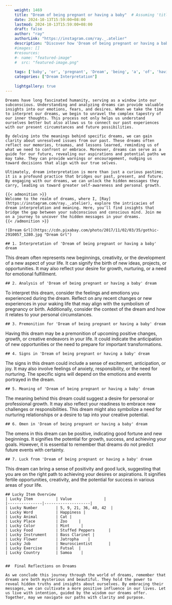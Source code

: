 ```yaml
---
    weight: 1469
    title: "Dream of being pregnant or having a baby"  # Assuming 'title' column exists
    date: 2024-10-13T15:59:00+08:00
    lastmod: 2024-10-13T15:59:00+08:00
    draft: false
    author: "ray"
    authorLink: "https://instagram.com/ray._.atelier"
    description: "Discover how 'Dream of being pregnant or having a baby' can interpret your future and uncover its significant meanings in your life."
    #images: []
    #resources:
    #- name: "featured-image"
    #  src: "featured-image.png"
    
    tags: ['baby', 'or', 'pregnant', 'Dream', 'being', 'a', 'of', 'having']
    categories: ["Dream Interpretation"]
    
    lightgallery: true
---
```

    
    Dreams have long fascinated humanity, serving as a window into our subconscious. Understanding and analyzing dreams can provide valuable insights into our emotions, fears, and desires. When we take the time to interpret our dreams, we begin to unravel the complex tapestry of our inner thoughts. This process not only helps us understand ourselves better but also allows us to connect our past experiences with our present circumstances and future possibilities.
    
    By delving into the meanings behind specific dreams, we can gain clarity about unresolved issues from our past. These dreams often reflect our memories, traumas, and lessons learned, reminding us of what we need to confront or embrace. Moreover, dreams can serve as a guide for our future, revealing our aspirations and potential paths we may take. They can provide warnings or encouragement, nudging us toward decisions that align with our true selves.
    
    Ultimately, dream interpretation is more than just a curious pastime; it is a profound practice that bridges our past, present, and future. By engaging with our dreams, we can unlock the hidden messages they carry, leading us toward greater self-awareness and personal growth.
    
    {{< admonition >}}
    Welcome to the realm of dreams, where I, [Ray](https://instagram.com/ray._.atelier), explore the intricacies of dream interpretation and meaning. Here, you’ll find insights that bridge the gap between your subconscious and conscious mind. Join me on a journey to uncover the hidden messages in your dreams.
    {{< /admonition >}}
    
    ![Dream Grl](https://cdn.pixabay.com/photo/2017/11/02/03/35/gothic-2910057_1280.jpg "Dream Grl")
    
    ## 1. Interpretation of 'Dream of being pregnant or having a baby' dream
    
This dream often represents new beginnings, creativity, or the development of a new aspect of your life. It can signify the birth of new ideas, projects, or opportunities. It may also reflect your desire for growth, nurturing, or a need for emotional fulfillment.
    
    ## 2. Analysis of 'Dream of being pregnant or having a baby' dream
    
To interpret this dream, consider the feelings and emotions you experienced during the dream. Reflect on any recent changes or new experiences in your waking life that may align with the symbolism of pregnancy or birth. Additionally, consider the context of the dream and how it relates to your personal circumstances.
    
    ## 3. Premonition for 'Dream of being pregnant or having a baby' dream
    
Having this dream may be a premonition of upcoming positive changes, growth, or creative endeavors in your life. It could indicate the anticipation of new opportunities or the need to prepare for important transformations.
    
    ## 4. Signs in 'Dream of being pregnant or having a baby' dream
    
The signs in this dream could include a sense of excitement, anticipation, or joy. It may also involve feelings of anxiety, responsibility, or the need for nurturing. The specific signs will depend on the emotions and events portrayed in the dream.
    
    ## 5. Meaning of 'Dream of being pregnant or having a baby' dream
    
The meaning behind this dream could suggest a desire for personal or professional growth. It may also reflect your readiness to embrace new challenges or responsibilities. This dream might also symbolize a need for nurturing relationships or a desire to tap into your creative potential.
    
    ## 6. Omen in 'Dream of being pregnant or having a baby' dream
    
The omens in this dream can be positive, indicating good fortune and new beginnings. It signifies the potential for growth, success, and achieving your goals. However, it is essential to remember that dreams do not predict future events with certainty.
    
    ## 7. Luck from 'Dream of being pregnant or having a baby' dream
    
This dream can bring a sense of positivity and good luck, suggesting that you are on the right path to achieving your desires or aspirations. It signifies fertile opportunities, creativity, and the potential for success in various areas of your life.
    
    ## Lucky Item Overview
    | Lucky Item          | Value              |
    |---------------|--------------------|
    | Lucky Number        | 5, 9, 21, 36, 40, 42  |
    | Lucky Word          | Happiness |
    | Lucky Animal        | Cat |
    | Lucky Place         | Zoo     |
    | Lucky Color         | Mint     |
    | Lucky Food          | Stuffed Peppers      |
    | Lucky Instrument    | Bass Clarinet |
    | Lucky Flower        | Jatropha    |
    | Lucky Job           | Neuroscientist       |
    | Lucky Exercise      | Futsal  |
    | Lucky Country       | Samoa    |
    
    
    ##  Final Reflections on Dreams
    
    As we conclude this journey through the world of dreams, remember that dreams are both mysterious and beautiful. They hold the power to reveal hidden truths and insights about ourselves. By embracing their messages, we can cultivate a more positive influence in our lives. Let us live with intention, guided by the wisdom our dreams offer. Together, may we navigate our paths with clarity and purpose.
    